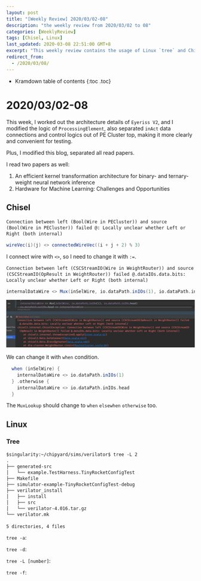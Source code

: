 ```yaml
---
layout: post
title: "[Weekly Review] 2020/03/02-08"
description: "the weekly review from 2020/03/02 to 08"
categories: [WeeklyReview]
tags: [Chisel, Linux]
last_updated: 2020-03-08 22:51:00 GMT+8
excerpt: "This weekly review contains the usage of Linux `tree` and Chisel `<>` as well as `:=`."
redirect_from:
  - /2020/03/08/
---
```


* Kramdown table of contents
{:toc .toc}
# 2020/03/02-08

This week, I worked out the architecture details of `Eyeriss V2`, and I modified the logic of `ProcessingElement`, also separated `inAct` data connections and control logics out of PE Cluster top, making it more clearly and convenient for testing.

Plus, I modified this blog, separated all read papers.

I read two papers as well:

1. An efficient kernel transformation architecture for binary- and ternary-weight neural network inference
2. Hardware for Machine Learning: Challenges and Opportunities

## Chisel

```command
Connection between left (Bool(Wire in PECluster)) and source (Bool(Wire in PECluster)) failed @: Locally unclear whether Left or Right (both internal)
```

```scala
wireVec(i)(j) <> connectedWireVec((i + j + 2) % 3)
```

I connect wire with `<>`, so I need to change it with `:=`.

```
Connection between left (CSCStreamIO(Wire in WeightRouter)) and source (CSCStreamIO(OpResult in WeightRouter)) failed @.dataIOs.data.bits: Locally unclear whether Left or Right (both internal)
```

```scala
internalDataWire <> Mux(inSelWire, io.dataPath.inIOs(1), io.dataPath.inIOs.head)
```

![](https://raw.githubusercontent.com/SingularityKChen/PicUpload/master/img/20200303214037.png)

We can change it with `when` condition.

```scala
  when (inSelWire) {
    internalDataWire <> io.dataPath.inIOs(1)
  } .otherwise {
    internalDataWire <> io.dataPath.inIOs.head
  }
```

The `MuxLookup` should change to `when` `elsewhen` `otherwise` too.

## Linux

### Tree

```
$singularity:~/chipyard/sims/verilator$ tree -L 2
.
├── generated-src
│   └── example.TestHarness.TinyRocketConfigTest
├── Makefile
├── simulator-example-TinyRocketConfigTest-debug
├── verilator_install
│   ├── install
│   ├── src
│   └── verilator-4.016.tar.gz
└── verilator.mk

5 directories, 4 files
```



`tree -a`: 

`tree -d`: 

`tree -L [number]`: 

`tree -f`: 

